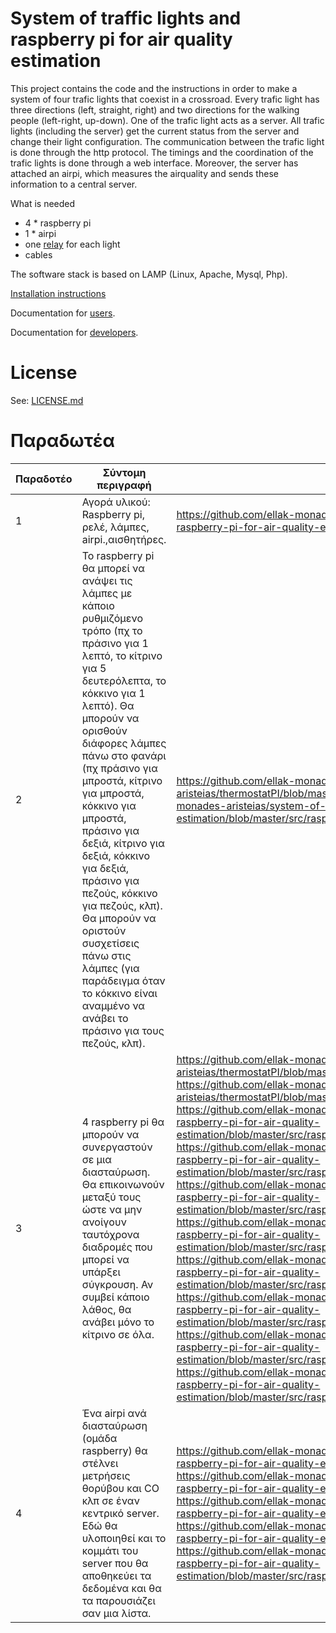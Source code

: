 # System of traffic lights and raspberry pi for air quality estimation

This project contains the code and the instructions in order to make a system of four trafic lights that coexist in a crossroad. Every trafic light has three directions (left, straight, right) and two directions for the walking people (left-right, up-down). One of the trafic light acts as a server. All trafic lights (including the server) get the current status from the server and change their light configuration. The communication between the trafic light is done through the http protocol. The timings and the coordination of the trafic lights is done through a web interface. Moreover, the server has attached an airpi, which measures the airquality and sends these information to a central server.

What is needed

* 4 * raspberry pi
* 1 * airpi
* one [relay](https://www.sparkfun.com/products/11042) for each light
* cables

The software stack is based on LAMP (Linux, Apache, Mysql, Php).

[Installation instructions](doc/README.md)

Documentation for [users](README_USERS.md).

Documentation for [developers](README_DEVELOPERS.md).

# License

See: [LICENSE.md](LICENSE.md)

# Παραδωτέα

| Παραδοτέο | Σύντομη περιγραφή | URL |
|-----------|-------------------|-----|
| 1 | Αγορά υλικού: Raspberry pi, ρελέ, λάμπες, airpi.,αισθητήρες. |  https://github.com/ellak-monades-aristeias/system-of-traffic-lights-and-raspberry-pi-for-air-quality-estimation/blob/master/README.md |
| 2 | Το raspberry pi θα μπορεί να ανάψει τις λάμπες με κάποιο ρυθμιζόμενο τρόπο (πχ το πράσινο για 1 λεπτό, το κίτρινο για 5 δευτερόλεπτα, το κόκκινο για 1 λεπτό). Θα μπορούν να ορισθούν διάφορες λάμπες πάνω στο φανάρι (πχ πράσινο για μπροστά, κίτρινο για μπροστά, κόκκινο για μπροστά, πράσινο για δεξιά, κίτρινο για δεξιά, κόκκινο για δεξιά, πράσινο για πεζούς, κόκκινο για πεζούς, κλπ). Θα μπορούν να οριστούν συσχετίσεις πάνω στις λάμπες (για παράδειγμα όταν το κόκκινο είναι αναμμένο να ανάβει το πράσινο για τους πεζούς, κλπ). | https://github.com/ellak-monades-aristeias/thermostatPI/blob/master/doc/README.md, https://github.com/ellak-monades-aristeias/system-of-traffic-lights-and-raspberry-pi-for-air-quality-estimation/blob/master/src/raspberryClient/opt/trafficLight/traficLightClient.py |
| 3 | 4 raspberry pi θα μπορούν να συνεργαστούν σε μια διασταύρωση. Θα επικοινωνούν μεταξύ τους ώστε να μην ανοίγουν ταυτόχρονα διαδρομές που μπορεί να υπάρξει σύγκρουση. Αν συμβεί κάποιο λάθος, θα ανάβει μόνο το κίτρινο σε όλα. | https://github.com/ellak-monades-aristeias/thermostatPI/blob/master/doc/CreateAccessPoint.md,   https://github.com/ellak-monades-aristeias/thermostatPI/blob/master/doc/create_tables.sql,  https://github.com/ellak-monades-aristeias/system-of-traffic-lights-and-raspberry-pi-for-air-quality-estimation/blob/master/src/raspberryServer/opt/trafficLight/traficLightServer.py,  https://github.com/ellak-monades-aristeias/system-of-traffic-lights-and-raspberry-pi-for-air-quality-estimation/blob/master/src/raspberryServer/var/www/changePassword.php,  https://github.com/ellak-monades-aristeias/system-of-traffic-lights-and-raspberry-pi-for-air-quality-estimation/blob/master/src/raspberryServer/var/www/config.php,  https://github.com/ellak-monades-aristeias/system-of-traffic-lights-and-raspberry-pi-for-air-quality-estimation/blob/master/src/raspberryServer/var/www/getStatus.php,  https://github.com/ellak-monades-aristeias/system-of-traffic-lights-and-raspberry-pi-for-air-quality-estimation/blob/master/src/raspberryServer/var/www/index.html,  https://github.com/ellak-monades-aristeias/system-of-traffic-lights-and-raspberry-pi-for-air-quality-estimation/blob/master/src/raspberryServer/var/www/statusConfiguration.php,  https://github.com/ellak-monades-aristeias/system-of-traffic-lights-and-raspberry-pi-for-air-quality-estimation/blob/master/src/raspberryServer/var/www/viewStatus.php,  https://github.com/ellak-monades-aristeias/system-of-traffic-lights-and-raspberry-pi-for-air-quality-estimation/blob/master/src/raspberryServer/var/www/viewStatusChain.php |
| 4 | Ένα airpi ανά διασταύρωση (ομάδα raspberry) θα στέλνει μετρήσεις θορύβου και CO κλπ σε έναν κεντρικό server. Εδώ θα υλοποιηθεί και το κομμάτι του server που θα αποθηκεύει τα δεδομένα και θα τα παρουσιάζει σαν μια λίστα. |  https://github.com/ellak-monades-aristeias/system-of-traffic-lights-and-raspberry-pi-for-air-quality-estimation/blob/master/src/openshift/config.php,  https://github.com/ellak-monades-aristeias/system-of-traffic-lights-and-raspberry-pi-for-air-quality-estimation/blob/master/src/openshift/get.php,  https://github.com/ellak-monades-aristeias/system-of-traffic-lights-and-raspberry-pi-for-air-quality-estimation/blob/master/src/openshift/index.php,  https://github.com/ellak-monades-aristeias/system-of-traffic-lights-and-raspberry-pi-for-air-quality-estimation/blob/master/src/openshift/insert.php,  https://github.com/ellak-monades-aristeias/system-of-traffic-lights-and-raspberry-pi-for-air-quality-estimation/blob/master/src/raspberryServer/opt/trafficAirpi/sendMeasurements.py |
